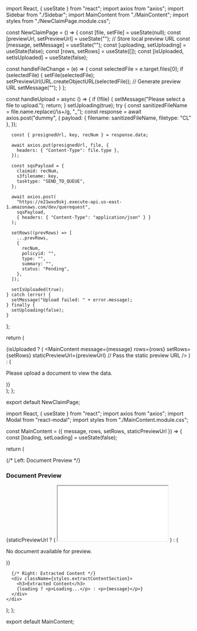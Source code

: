 import React, { useState } from "react";
import axios from "axios";
import Sidebar from "./Sidebar";
import MainContent from "./MainContent";
import styles from "./NewClaimPage.module.css";

const NewClaimPage = () => {
  const [file, setFile] = useState(null);
  const [previewUrl, setPreviewUrl] = useState(""); // Store local preview URL
  const [message, setMessage] = useState("");
  const [uploading, setUploading] = useState(false);
  const [rows, setRows] = useState([]);
  const [isUploaded, setIsUploaded] = useState(false);

  const handleFileChange = (e) => {
    const selectedFile = e.target.files[0];
    if (selectedFile) {
      setFile(selectedFile);
      setPreviewUrl(URL.createObjectURL(selectedFile)); // Generate preview URL
      setMessage("");
    }
  };

  const handleUpload = async () => {
    if (!file) {
      setMessage("Please select a file to upload.");
      return;
    }
    setUploading(true);
    try {
      const sanitizedFileName = file.name.replace(/\s+/g, "_");
      const response = await axios.post("dummy", {
        payload: { filename: sanitizedFileName, filetype: "CL" },
      });

      const { presignedUrl, key, recNum } = response.data;

      await axios.put(presignedUrl, file, {
        headers: { "Content-Type": file.type },
      });

      const sqsPayload = {
        claimid: recNum,
        s3filename: key,
        tasktype: "SEND_TO_QUEUE",
      };

      await axios.post(
        "https://e21wxu9skj.execute-api.us-east-1.amazonaws.com/dev/querequest",
        sqsPayload,
        { headers: { "Content-Type": "application/json" } }
      );

      setRows((prevRows) => [
        ...prevRows,
        {
          recNum,
          policyid: "",
          type: "",
          summary: "",
          status: "Pending",
        },
      ]);

      setIsUploaded(true);
    } catch (error) {
      setMessage("Upload failed: " + error.message);
    } finally {
      setUploading(false);
    }
  };

  return (
    <div className={styles.container}>
      <div className={styles.sidebar}>
        <Sidebar
          onFileChange={handleFileChange}
          onUpload={handleUpload}
          uploading={uploading}
        />
      </div>
      <div className={styles.mainContent}>
        {isUploaded ? (
          <MainContent 
            message={message} 
            rows={rows} 
            setRows={setRows} 
            staticPreviewUrl={previewUrl} // Pass the static preview URL
          />
        ) : (
          <p className={styles.infoMessage}>
            Please upload a document to view the data.
          </p>
        )}
      </div>
    </div>
  );
};

export default NewClaimPage;




import React, { useState } from "react";
import axios from "axios";
import Modal from "react-modal";
import styles from "./MainContent.module.css";

const MainContent = ({ message, rows, setRows, staticPreviewUrl }) => {
  const [loading, setLoading] = useState(false);

  return (
    <div className={styles.mainContent}>
      {/* Left: Document Preview */}
      <div className={styles.previewSection}>
        <h3>Document Preview</h3>
        {staticPreviewUrl ? (
          <iframe
            src={staticPreviewUrl}
            title="Static Document Preview"
            className={styles.documentPreviewIframe}
          ></iframe>
        ) : (
          <p>No document available for preview.</p>
        )}
      </div>

      {/* Right: Extracted Content */}
      <div className={styles.extractContentSection}>
        <h3>Extracted Content</h3>
        {loading ? <p>Loading...</p> : <p>{message}</p>}
      </div>
    </div>
  );
};

export default MainContent;

